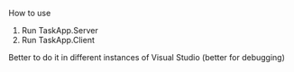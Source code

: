 How to use 

1. Run TaskApp.Server
2. Run TaskApp.Client

Better to do it in different instances of Visual Studio (better for debugging)

